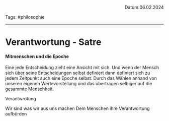 <p align="right">Datum:06.02.2024</p>

Tags: #philosophie 

---

# Verantwortung - Satre

#### Mitmenschen und die Epoche
Eine jede Entscheidung zieht eine Ansicht mit sich. Und wenn der Mensch sich über seine Entscheidungen selbst definiert dann definiert sich zu jedem Zeitpunkt auch eine Epoche selbst. 
Durch das Wählen anhand von unseren eigenen Wertevorstellung und das übertragen selbiger auf die gesammte Menschheit. 

Verantwrotung 

Wir sind was wir aus uns machen
Dem Menschen ihre Verantwortung aufbürden